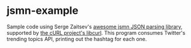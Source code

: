 # jsmn-example

Sample code using Serge Zaitsev's [awesome jsmn JSON parsing library][jsmn], supported by [the cURL project's libcurl][libcurl]. This program consumes Twitter's trending topics API, printing out the hashtag for each one.

[jsmn]: https://bitbucket.org/zserge/jsmn/src
[libcurl]: http://curl.haxx.se/libcurl/
